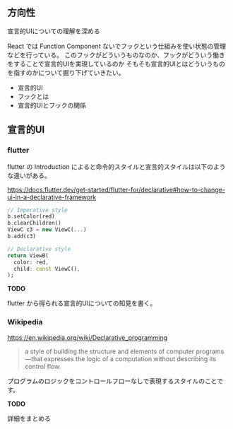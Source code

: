 
## 方向性

宣言的UIについての理解を深める

React では Function Component ないでフックという仕組みを使い状態の管理などを行っている。
このフックがどういうものなのか、フックがどういう働きをすることで宣言的UIを実現しているのか
そもそも宣言的UIとはどういうものを指すのかについて掘り下げていきたい。

- 宣言的UI
- フックとは
- 宣言的UIとフックの関係


## 宣言的UI

### flutter
flutter の Introduction によると命令的スタイルと宣言的スタイルは以下のような違いがある。

https://docs.flutter.dev/get-started/flutter-for/declarative#how-to-change-ui-in-a-declarative-framework

```dart
// Imperative style
b.setColor(red)
b.clearChildren()
ViewC c3 = new ViewC(...)
b.add(c3)

// Declarative style
return ViewB(
  color: red,
  child: const ViewC(),
);

```

**TODO**

flutter から得られる宣言的UIについての知見を書く。

### Wikipedia

https://en.wikipedia.org/wiki/Declarative_programming

> a style of building the structure and elements of computer programs—that expresses the logic of a computation without describing its control flow.

プログラムのロジックをコントロールフローなしで表現するスタイルのことです。

**TODO**

詳細をまとめる

